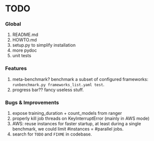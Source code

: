 # TODO

### Global
1. README.md
1. HOWTO.md
1. setup.py to simplify installation
1. more pydoc
1. unit tests

### Features
1. meta-benchmark? benchmark a subset of configured frameworks:
    `runbenchmark.py frameworks_list.yaml test`.
1. progress bar?? fancy useless stuff.

### Bugs & Improvements
1. expose training_duration + count_models from ranger
1. properly kill job threads on KeyInterruptError (mainly in AWS mode)
1. AWS: reuse instances for faster startup, at least during a single benchmark, we could limit #instances = #parallel jobs.
1. search for `TODO` and `FIXME` in codebase.
